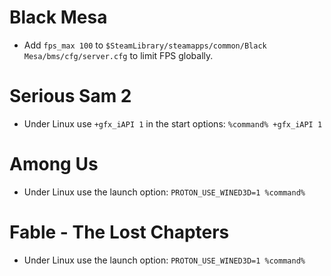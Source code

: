 # Black Mesa
* Add `fps_max 100` to `$SteamLibrary/steamapps/common/Black Mesa/bms/cfg/server.cfg` to limit FPS globally.
# Serious Sam 2
* Under Linux use `+gfx_iAPI 1` in the start options: `%command% +gfx_iAPI 1`
# Among Us
* Under Linux use the launch option: `PROTON_USE_WINED3D=1 %command%`
# Fable - The Lost Chapters
* Under Linux use the launch option: `PROTON_USE_WINED3D=1 %command%`